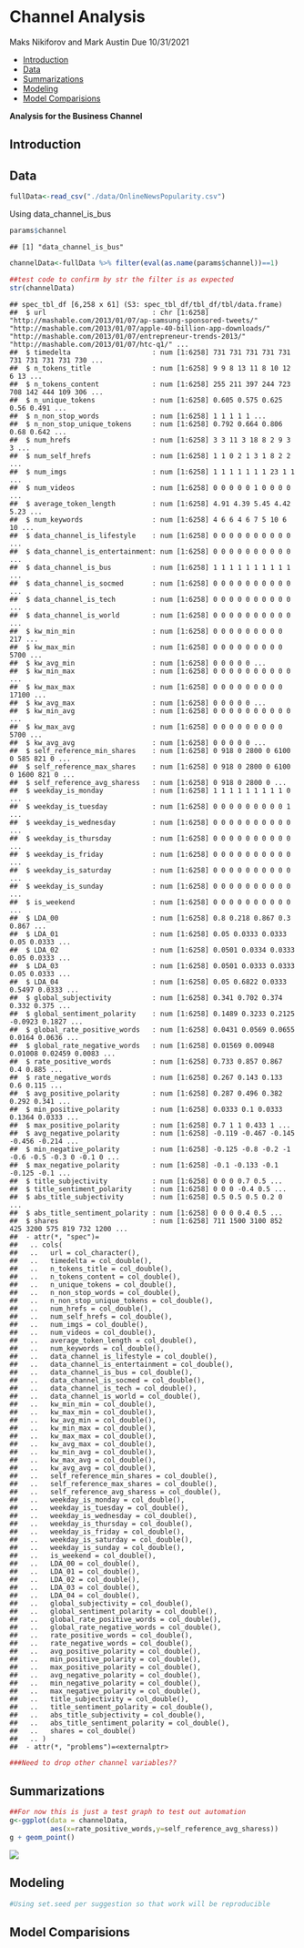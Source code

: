 Channel Analysis
================
Maks Nikiforov and Mark Austin
Due 10/31/2021

-   [Introduction](#introduction)
-   [Data](#data)
-   [Summarizations](#summarizations)
-   [Modeling](#modeling)
-   [Model Comparisions](#model-comparisions)

**Analysis for the Business Channel**

## Introduction

## Data

``` r
fullData<-read_csv("./data/OnlineNewsPopularity.csv")
```

Using data\_channel\_is\_bus

``` r
params$channel
```

    ## [1] "data_channel_is_bus"

``` r
channelData<-fullData %>% filter(eval(as.name(params$channel))==1) 

##test code to confirm by str the filter is as expected
str(channelData)
```

    ## spec_tbl_df [6,258 x 61] (S3: spec_tbl_df/tbl_df/tbl/data.frame)
    ##  $ url                          : chr [1:6258] "http://mashable.com/2013/01/07/ap-samsung-sponsored-tweets/" "http://mashable.com/2013/01/07/apple-40-billion-app-downloads/" "http://mashable.com/2013/01/07/entrepreneur-trends-2013/" "http://mashable.com/2013/01/07/htc-q1/" ...
    ##  $ timedelta                    : num [1:6258] 731 731 731 731 731 731 731 731 731 730 ...
    ##  $ n_tokens_title               : num [1:6258] 9 9 8 13 11 8 10 12 6 13 ...
    ##  $ n_tokens_content             : num [1:6258] 255 211 397 244 723 708 142 444 109 306 ...
    ##  $ n_unique_tokens              : num [1:6258] 0.605 0.575 0.625 0.56 0.491 ...
    ##  $ n_non_stop_words             : num [1:6258] 1 1 1 1 1 ...
    ##  $ n_non_stop_unique_tokens     : num [1:6258] 0.792 0.664 0.806 0.68 0.642 ...
    ##  $ num_hrefs                    : num [1:6258] 3 3 11 3 18 8 2 9 3 3 ...
    ##  $ num_self_hrefs               : num [1:6258] 1 1 0 2 1 3 1 8 2 2 ...
    ##  $ num_imgs                     : num [1:6258] 1 1 1 1 1 1 1 23 1 1 ...
    ##  $ num_videos                   : num [1:6258] 0 0 0 0 0 1 0 0 0 0 ...
    ##  $ average_token_length         : num [1:6258] 4.91 4.39 5.45 4.42 5.23 ...
    ##  $ num_keywords                 : num [1:6258] 4 6 6 4 6 7 5 10 6 10 ...
    ##  $ data_channel_is_lifestyle    : num [1:6258] 0 0 0 0 0 0 0 0 0 0 ...
    ##  $ data_channel_is_entertainment: num [1:6258] 0 0 0 0 0 0 0 0 0 0 ...
    ##  $ data_channel_is_bus          : num [1:6258] 1 1 1 1 1 1 1 1 1 1 ...
    ##  $ data_channel_is_socmed       : num [1:6258] 0 0 0 0 0 0 0 0 0 0 ...
    ##  $ data_channel_is_tech         : num [1:6258] 0 0 0 0 0 0 0 0 0 0 ...
    ##  $ data_channel_is_world        : num [1:6258] 0 0 0 0 0 0 0 0 0 0 ...
    ##  $ kw_min_min                   : num [1:6258] 0 0 0 0 0 0 0 0 0 217 ...
    ##  $ kw_max_min                   : num [1:6258] 0 0 0 0 0 0 0 0 0 5700 ...
    ##  $ kw_avg_min                   : num [1:6258] 0 0 0 0 0 ...
    ##  $ kw_min_max                   : num [1:6258] 0 0 0 0 0 0 0 0 0 0 ...
    ##  $ kw_max_max                   : num [1:6258] 0 0 0 0 0 0 0 0 0 17100 ...
    ##  $ kw_avg_max                   : num [1:6258] 0 0 0 0 0 ...
    ##  $ kw_min_avg                   : num [1:6258] 0 0 0 0 0 0 0 0 0 0 ...
    ##  $ kw_max_avg                   : num [1:6258] 0 0 0 0 0 0 0 0 0 5700 ...
    ##  $ kw_avg_avg                   : num [1:6258] 0 0 0 0 0 ...
    ##  $ self_reference_min_shares    : num [1:6258] 0 918 0 2800 0 6100 0 585 821 0 ...
    ##  $ self_reference_max_shares    : num [1:6258] 0 918 0 2800 0 6100 0 1600 821 0 ...
    ##  $ self_reference_avg_sharess   : num [1:6258] 0 918 0 2800 0 ...
    ##  $ weekday_is_monday            : num [1:6258] 1 1 1 1 1 1 1 1 1 0 ...
    ##  $ weekday_is_tuesday           : num [1:6258] 0 0 0 0 0 0 0 0 0 1 ...
    ##  $ weekday_is_wednesday         : num [1:6258] 0 0 0 0 0 0 0 0 0 0 ...
    ##  $ weekday_is_thursday          : num [1:6258] 0 0 0 0 0 0 0 0 0 0 ...
    ##  $ weekday_is_friday            : num [1:6258] 0 0 0 0 0 0 0 0 0 0 ...
    ##  $ weekday_is_saturday          : num [1:6258] 0 0 0 0 0 0 0 0 0 0 ...
    ##  $ weekday_is_sunday            : num [1:6258] 0 0 0 0 0 0 0 0 0 0 ...
    ##  $ is_weekend                   : num [1:6258] 0 0 0 0 0 0 0 0 0 0 ...
    ##  $ LDA_00                       : num [1:6258] 0.8 0.218 0.867 0.3 0.867 ...
    ##  $ LDA_01                       : num [1:6258] 0.05 0.0333 0.0333 0.05 0.0333 ...
    ##  $ LDA_02                       : num [1:6258] 0.0501 0.0334 0.0333 0.05 0.0333 ...
    ##  $ LDA_03                       : num [1:6258] 0.0501 0.0333 0.0333 0.05 0.0333 ...
    ##  $ LDA_04                       : num [1:6258] 0.05 0.6822 0.0333 0.5497 0.0333 ...
    ##  $ global_subjectivity          : num [1:6258] 0.341 0.702 0.374 0.332 0.375 ...
    ##  $ global_sentiment_polarity    : num [1:6258] 0.1489 0.3233 0.2125 -0.0923 0.1827 ...
    ##  $ global_rate_positive_words   : num [1:6258] 0.0431 0.0569 0.0655 0.0164 0.0636 ...
    ##  $ global_rate_negative_words   : num [1:6258] 0.01569 0.00948 0.01008 0.02459 0.0083 ...
    ##  $ rate_positive_words          : num [1:6258] 0.733 0.857 0.867 0.4 0.885 ...
    ##  $ rate_negative_words          : num [1:6258] 0.267 0.143 0.133 0.6 0.115 ...
    ##  $ avg_positive_polarity        : num [1:6258] 0.287 0.496 0.382 0.292 0.341 ...
    ##  $ min_positive_polarity        : num [1:6258] 0.0333 0.1 0.0333 0.1364 0.0333 ...
    ##  $ max_positive_polarity        : num [1:6258] 0.7 1 1 0.433 1 ...
    ##  $ avg_negative_polarity        : num [1:6258] -0.119 -0.467 -0.145 -0.456 -0.214 ...
    ##  $ min_negative_polarity        : num [1:6258] -0.125 -0.8 -0.2 -1 -0.6 -0.5 -0.3 0 -0.1 0 ...
    ##  $ max_negative_polarity        : num [1:6258] -0.1 -0.133 -0.1 -0.125 -0.1 ...
    ##  $ title_subjectivity           : num [1:6258] 0 0 0 0.7 0.5 ...
    ##  $ title_sentiment_polarity     : num [1:6258] 0 0 0 -0.4 0.5 ...
    ##  $ abs_title_subjectivity       : num [1:6258] 0.5 0.5 0.5 0.2 0 ...
    ##  $ abs_title_sentiment_polarity : num [1:6258] 0 0 0 0.4 0.5 ...
    ##  $ shares                       : num [1:6258] 711 1500 3100 852 425 3200 575 819 732 1200 ...
    ##  - attr(*, "spec")=
    ##   .. cols(
    ##   ..   url = col_character(),
    ##   ..   timedelta = col_double(),
    ##   ..   n_tokens_title = col_double(),
    ##   ..   n_tokens_content = col_double(),
    ##   ..   n_unique_tokens = col_double(),
    ##   ..   n_non_stop_words = col_double(),
    ##   ..   n_non_stop_unique_tokens = col_double(),
    ##   ..   num_hrefs = col_double(),
    ##   ..   num_self_hrefs = col_double(),
    ##   ..   num_imgs = col_double(),
    ##   ..   num_videos = col_double(),
    ##   ..   average_token_length = col_double(),
    ##   ..   num_keywords = col_double(),
    ##   ..   data_channel_is_lifestyle = col_double(),
    ##   ..   data_channel_is_entertainment = col_double(),
    ##   ..   data_channel_is_bus = col_double(),
    ##   ..   data_channel_is_socmed = col_double(),
    ##   ..   data_channel_is_tech = col_double(),
    ##   ..   data_channel_is_world = col_double(),
    ##   ..   kw_min_min = col_double(),
    ##   ..   kw_max_min = col_double(),
    ##   ..   kw_avg_min = col_double(),
    ##   ..   kw_min_max = col_double(),
    ##   ..   kw_max_max = col_double(),
    ##   ..   kw_avg_max = col_double(),
    ##   ..   kw_min_avg = col_double(),
    ##   ..   kw_max_avg = col_double(),
    ##   ..   kw_avg_avg = col_double(),
    ##   ..   self_reference_min_shares = col_double(),
    ##   ..   self_reference_max_shares = col_double(),
    ##   ..   self_reference_avg_sharess = col_double(),
    ##   ..   weekday_is_monday = col_double(),
    ##   ..   weekday_is_tuesday = col_double(),
    ##   ..   weekday_is_wednesday = col_double(),
    ##   ..   weekday_is_thursday = col_double(),
    ##   ..   weekday_is_friday = col_double(),
    ##   ..   weekday_is_saturday = col_double(),
    ##   ..   weekday_is_sunday = col_double(),
    ##   ..   is_weekend = col_double(),
    ##   ..   LDA_00 = col_double(),
    ##   ..   LDA_01 = col_double(),
    ##   ..   LDA_02 = col_double(),
    ##   ..   LDA_03 = col_double(),
    ##   ..   LDA_04 = col_double(),
    ##   ..   global_subjectivity = col_double(),
    ##   ..   global_sentiment_polarity = col_double(),
    ##   ..   global_rate_positive_words = col_double(),
    ##   ..   global_rate_negative_words = col_double(),
    ##   ..   rate_positive_words = col_double(),
    ##   ..   rate_negative_words = col_double(),
    ##   ..   avg_positive_polarity = col_double(),
    ##   ..   min_positive_polarity = col_double(),
    ##   ..   max_positive_polarity = col_double(),
    ##   ..   avg_negative_polarity = col_double(),
    ##   ..   min_negative_polarity = col_double(),
    ##   ..   max_negative_polarity = col_double(),
    ##   ..   title_subjectivity = col_double(),
    ##   ..   title_sentiment_polarity = col_double(),
    ##   ..   abs_title_subjectivity = col_double(),
    ##   ..   abs_title_sentiment_polarity = col_double(),
    ##   ..   shares = col_double()
    ##   .. )
    ##  - attr(*, "problems")=<externalptr>

``` r
###Need to drop other channel variables??
```

## Summarizations

``` r
##For now this is just a test graph to test out automation
g<-ggplot(data = channelData,
          aes(x=rate_positive_words,y=self_reference_avg_sharess))
g + geom_point()
```

![](images/bus/graphOneA-1.png)<!-- -->

## Modeling

``` r
#Using set.seed per suggestion so that work will be reproducible
```

## Model Comparisions
